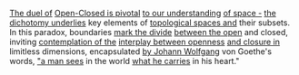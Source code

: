 
[The duel of](3/1/3/3/3/_Rivalry-Nonrivalry) [Open-Closed is pivotal](1/1/3/1/1/3/2/_Open-Closed) [to our understanding](2/1/3/3/2/2/.Understanding) [of space -](1/2/1/3/3/3/3/.Space) [the dichotomy underlies](2/1/2/3/_Positive-Negative) key elements of [topological spaces and](1/1/3/1/1/3/2/1/.Topological%20Spaces) their subsets. In this paradox, boundaries [mark the divide](3/1/1/2/1/1/2/1/2/.Separation%20Marks) [between the open](1/1/3/1/1/3/2/_Open-Closed) and closed, inviting [contemplation of the](2/1/3/3/_Instinct-Reflection) [interplay between openness](1/2/1/3/3/_Open-Closed) [and closure in](1/1/3/1/1/3/2/_Open-Closed) limitless dimensions, encapsulated [by Johann Wolfgang](3/3/2/3/3/3/1/.Classical%20Solos) von Goethe's words, ["a man sees](2/1/3/1/1/.Seeing) in the world [what he carries](3/1/3/3/2/1/3/1/.Transport) in his heart."

